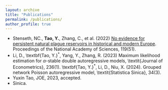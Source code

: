 ```yaml
---
layout: archive
title: "Publications"
permalink: /publications/
author_profile: true
---
```


- Stenseth, NC., **Tao, Y.**, Zhang, C., et al. (2022)
[No evidence for persistent natural plague reservoirs in historical and modern Europe](https://www.pnas.org/doi/full/10.1073/pnas.2209816119).
Proceedings of the National Academy of Sciences, 119(51).
- Li, D., \textbf{Tao, Y.}$^*$, Yang, Y., Zhang, R. (2023)
Maximum likelihood estimation for $\alpha$-stable double autoregressive models,
\textit{Journal of Econometrics}, 236(1).
\textbf{Tao, Y.}$^*$, Li, D., Niu, X. (2024). Grouped network Poisson autoregressive model, \textit{Statistica Sinica}, 34(3).
- Yuxin Tao, JOE, 2023, accepted.
- Sinica. 
